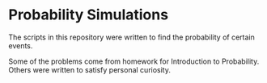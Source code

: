 # Probability Simulations

The scripts in this repository were written to find the probability of certain events.

Some of the problems come from homework for Introduction to Probability. Others were written to satisfy personal curiosity.
